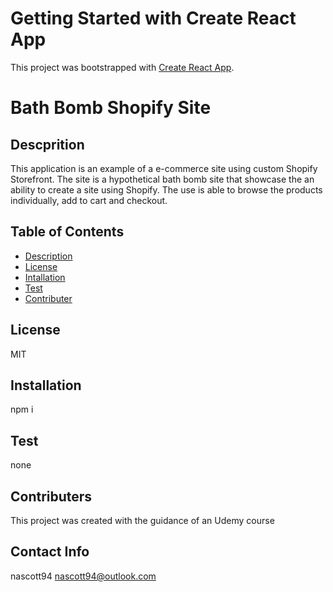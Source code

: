 # Getting Started with Create React App

This project was bootstrapped with [Create React App](https://github.com/facebook/create-react-app).

# Bath Bomb Shopify Site

## Descprition

This application is an example of a e-commerce site using custom Shopify Storefront. The site is a hypothetical bath bomb site that showcase the an ability to create a site using Shopify. The use is able to browse the products individually, add to cart and checkout.

## Table of Contents

- [Description](#description)
- [License](#license)
- [Intallation](#installation)
- [Test](#test)
- [Contributer](#contributer)

## License

MIT

## Installation

npm i

## Test

none

## Contributers

This project was created with the guidance of an Udemy course

## Contact Info

nascott94
nascott94@outlook.com
